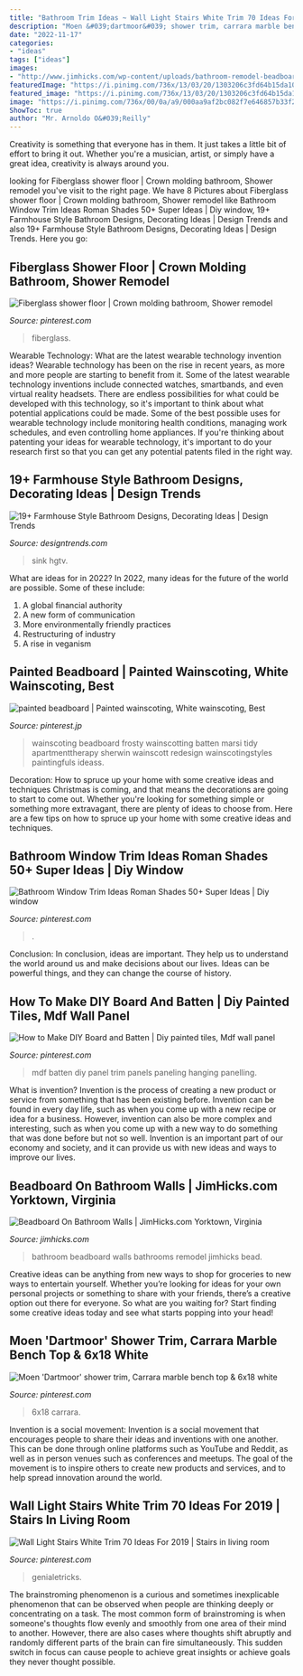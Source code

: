 ```yaml
---
title: "Bathroom Trim Ideas ~ Wall Light Stairs White Trim 70 Ideas For 2019"
description: "Moen &#039;dartmoor&#039; shower trim, carrara marble bench top &amp; 6x18 white"
date: "2022-11-17"
categories:
- "ideas"
tags: ["ideas"]
images:
- "http://www.jimhicks.com/wp-content/uploads/bathroom-remodel-beadboard-norfolk.jpg"
featuredImage: "https://i.pinimg.com/736x/13/03/20/1303206c3fd64b15da10dd05abaffb69.jpg"
featured_image: "https://i.pinimg.com/736x/13/03/20/1303206c3fd64b15da10dd05abaffb69.jpg"
image: "https://i.pinimg.com/736x/00/0a/a9/000aa9af2bc082f7e646857b33f25412.jpg"
ShowToc: true
author: "Mr. Arnoldo O&#039;Reilly"
---
```



Creativity is something that everyone has in them. It just takes a little bit of effort to bring it out. Whether you're a musician, artist, or simply have a great idea, creativity is always around you.

	

		
looking for Fiberglass shower floor | Crown molding bathroom, Shower remodel you've visit to the right page. We have 8 Pictures about Fiberglass shower floor | Crown molding bathroom, Shower remodel like Bathroom Window Trim Ideas Roman Shades 50+ Super Ideas | Diy window, 19+ Farmhouse Style Bathroom Designs, Decorating Ideas | Design Trends and also 19+ Farmhouse Style Bathroom Designs, Decorating Ideas | Design Trends. Here you go:
		
    
## Fiberglass Shower Floor | Crown Molding Bathroom, Shower Remodel

<img loading=lazy src="https://i.pinimg.com/736x/93/17/31/931731b1dc3a9697d37050f09be59f10--fiberglass-shower-shower-floor.jpg" onerror="this.onerror=null;this.src='https://tse4.mm.bing.net/th?id=OIP.Z4zmazDlKuGrCLCcJ518oAHaJC&amp;pid=15.1';" alt="Fiberglass shower floor | Crown molding bathroom, Shower remodel">

_Source: pinterest.com_

>fiberglass. 

	

Wearable Technology: What are the latest wearable technology invention ideas?
Wearable technology has been on the rise in recent years, as more and more people are starting to benefit from it. Some of the latest wearable technology inventions include connected watches, smartbands, and even virtual reality headsets. There are endless possibilities for what could be developed with this technology, so it's important to think about what potential applications could be made. Some of the best possible uses for wearable technology include monitoring health conditions, managing work schedules, and even controlling home appliances. If you're thinking about patenting your ideas for wearable technology, it's important to do your research first so that you can get any potential patents filed in the right way.

    
## 19+ Farmhouse Style Bathroom Designs, Decorating Ideas | Design Trends

<img loading=lazy src="https://images.designtrends.com/wp-content/uploads/2016/03/09115711/Polished-Farmhouse-Bathroom.jpg" onerror="this.onerror=null;this.src='https://tse3.mm.bing.net/th?id=OIP.XZdxaa10wAWyFiehz3JTsAHaKX&amp;pid=15.1';" alt="19+ Farmhouse Style Bathroom Designs, Decorating Ideas | Design Trends">

_Source: designtrends.com_

>sink hgtv. 

	

What are ideas for in 2022?
In 2022, many ideas for the future of the world are possible. Some of these include: 
1. A global financial authority 
2. A new form of communication 
3. More environmentally friendly practices 
4. Restructuring of industry 
5. A rise in veganism 

    
## Painted Beadboard | Painted Wainscoting, White Wainscoting, Best

<img loading=lazy src="https://i.pinimg.com/736x/13/03/20/1303206c3fd64b15da10dd05abaffb69.jpg" onerror="this.onerror=null;this.src='https://tse3.mm.bing.net/th?id=OIP.aQcH6Ar-Li3FVrIEuBCVGQHaLf&amp;pid=15.1';" alt="painted beadboard | Painted wainscoting, White wainscoting, Best">

_Source: pinterest.jp_

>wainscoting beadboard frosty wainscotting batten marsi tidy apartmenttherapy sherwin wainscott redesign wainscotingstyles paintingfuls ideass. 

	

Decoration: How to spruce up your home with some creative ideas and techniques
Christmas is coming, and that means the decorations are going to start to come out. Whether you're looking for something simple or something more extravagant, there are plenty of ideas to choose from. Here are a few tips on how to spruce up your home with some creative ideas and techniques.

    
## Bathroom Window Trim Ideas Roman Shades 50+ Super Ideas | Diy Window

<img loading=lazy src="https://i.pinimg.com/736x/00/0a/a9/000aa9af2bc082f7e646857b33f25412.jpg" onerror="this.onerror=null;this.src='https://tse1.mm.bing.net/th?id=OIP.ACjGMXzipCi1Xnfjs2pRBgAAAA&amp;pid=15.1';" alt="Bathroom Window Trim Ideas Roman Shades 50+ Super Ideas | Diy window">

_Source: pinterest.com_

>. 

	

Conclusion:
In conclusion, ideas are important. They help us to understand the world around us and make decisions about our lives. Ideas can be powerful things, and they can change the course of history.

    
## How To Make DIY Board And Batten | Diy Painted Tiles, Mdf Wall Panel

<img loading=lazy src="https://i.pinimg.com/736x/b2/8e/90/b28e9013c9196b4ef75330433ff7c905.jpg" onerror="this.onerror=null;this.src='https://tse1.mm.bing.net/th?id=OIP.zLsWF5J9Zb6x6XkaqjXgsQHaJ3&amp;pid=15.1';" alt="How to Make DIY Board and Batten | Diy painted tiles, Mdf wall panel">

_Source: pinterest.com_

>mdf batten diy panel trim panels paneling hanging panelling. 

	

What is invention?
Invention is the process of creating a new product or service from something that has been existing before. Invention can be found in every day life, such as when you come up with a new recipe or idea for a business. However, invention can also be more complex and interesting, such as when you come up with a new way to do something that was done before but not so well. Invention is an important part of our economy and society, and it can provide us with new ideas and ways to improve our lives.

    
## Beadboard On Bathroom Walls | JimHicks.com Yorktown, Virginia

<img loading=lazy src="http://www.jimhicks.com/wp-content/uploads/bathroom-remodel-beadboard-norfolk.jpg" onerror="this.onerror=null;this.src='https://tse1.mm.bing.net/th?id=OIP.BxLnsgikonMf0cT8KEUJUAHaM1&amp;pid=15.1';" alt="Beadboard On Bathroom Walls | JimHicks.com Yorktown, Virginia">

_Source: jimhicks.com_

>bathroom beadboard walls bathrooms remodel jimhicks bead. 

	

Creative ideas can be anything from new ways to shop for groceries to new ways to entertain yourself. Whether you’re looking for ideas for your own personal projects or something to share with your friends, there’s a creative option out there for everyone. So what are you waiting for? Start finding some creative ideas today and see what starts popping into your head!

    
## Moen &#039;Dartmoor&#039; Shower Trim, Carrara Marble Bench Top &amp; 6x18 White

<img loading=lazy src="https://i.pinimg.com/736x/75/89/64/7589643da597375876cb6096605ff39a.jpg" onerror="this.onerror=null;this.src='https://tse2.mm.bing.net/th?id=OIP.r81F65_dq9X439_gxzwHXgHaLH&amp;pid=15.1';" alt="Moen &#039;Dartmoor&#039; shower trim, Carrara marble bench top &amp; 6x18 white">

_Source: pinterest.com_

>6x18 carrara. 

	

Invention is a social movement:
Invention is a social movement that encourages people to share their ideas and inventions with one another. This can be done through online platforms such as YouTube and Reddit, as well as in person venues such as conferences and meetups. The goal of the movement is to inspire others to create new products and services, and to help spread innovation around the world.

    
## Wall Light Stairs White Trim 70 Ideas For 2019 | Stairs In Living Room

<img loading=lazy src="https://i.pinimg.com/736x/02/0f/bc/020fbc9354b0ab8dd9c5d261ee8f90ee.jpg" onerror="this.onerror=null;this.src='https://tse2.mm.bing.net/th?id=OIP.MV5Y_D8zDs2CQCtQ7efr0gAAAA&amp;pid=15.1';" alt="Wall Light Stairs White Trim 70 Ideas For 2019 | Stairs in living room">

_Source: pinterest.com_

>genialetricks. 

	

The brainstroming phenomenon is a curious and sometimes inexplicable phenomenon that can be observed when people are thinking deeply or concentrating on a task. The most common form of brainstroming is when someone's thoughts flow evenly and smoothly from one area of their mind to another. However, there are also cases where thoughts shift abruptly and randomly different parts of the brain can fire simultaneously. This sudden switch in focus can cause people to achieve great insights or achieve goals they never thought possible.

